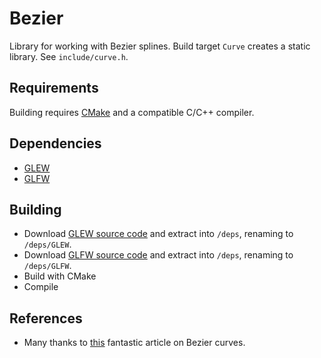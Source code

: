 # Bezier

Library for working with Bezier splines. Build target `Curve` creates a static library. See `include/curve.h`.

## Requirements

Building requires [CMake](https://cmake.org/) and a compatible C/C++ compiler.

## Dependencies

* [GLEW](https://github.com/nigels-com/glew)
* [GLFW](https://www.glfw.org/)

## Building

* Download [GLEW source code](https://github.com/nigels-com/glew#downloads) and extract into `/deps`, renaming to `/deps/GLEW`.
* Download [GLFW source code](https://www.glfw.org/download.html) and extract into `/deps`, renaming to `/deps/GLFW`.
* Build with CMake
* Compile

## References
* Many thanks to [this](https://pomax.github.io/bezierinfo/) fantastic article on Bezier curves.
